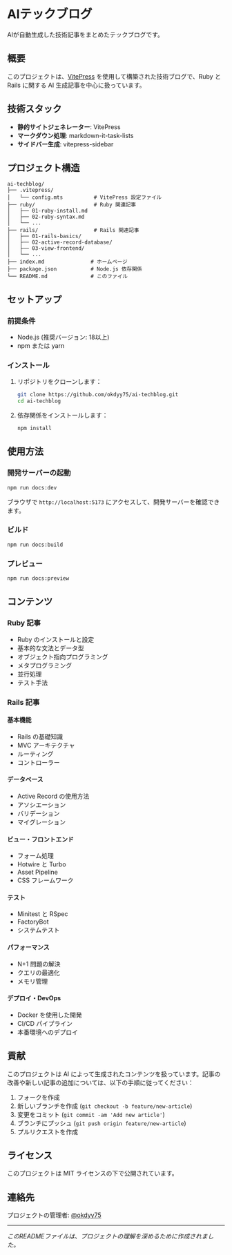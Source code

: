 # AIテックブログ

AIが自動生成した技術記事をまとめたテックブログです。

## 概要

このプロジェクトは、[VitePress](https://vitepress.dev/) を使用して構築された技術ブログで、Ruby と Rails に関する AI 生成記事を中心に扱っています。

## 技術スタック

- **静的サイトジェネレーター**: VitePress
- **マークダウン処理**: markdown-it-task-lists
- **サイドバー生成**: vitepress-sidebar

## プロジェクト構造

```
ai-techblog/
├── .vitepress/
│   └── config.mts          # VitePress 設定ファイル
├── ruby/                   # Ruby 関連記事
│   ├── 01-ruby-install.md
│   ├── 02-ruby-syntax.md
│   └── ...
├── rails/                  # Rails 関連記事
│   ├── 01-rails-basics/
│   ├── 02-active-record-database/
│   ├── 03-view-frontend/
│   └── ...
├── index.md               # ホームページ
├── package.json           # Node.js 依存関係
└── README.md              # このファイル
```

## セットアップ

### 前提条件

- Node.js (推奨バージョン: 18以上)
- npm または yarn

### インストール

1. リポジトリをクローンします：
   ```bash
   git clone https://github.com/okdyy75/ai-techblog.git
   cd ai-techblog
   ```

2. 依存関係をインストールします：
   ```bash
   npm install
   ```

## 使用方法

### 開発サーバーの起動

```bash
npm run docs:dev
```

ブラウザで `http://localhost:5173` にアクセスして、開発サーバーを確認できます。

### ビルド

```bash
npm run docs:build
```

### プレビュー

```bash
npm run docs:preview
```

## コンテンツ

### Ruby 記事

- Ruby のインストールと設定
- 基本的な文法とデータ型
- オブジェクト指向プログラミング
- メタプログラミング
- 並行処理
- テスト手法

### Rails 記事

#### 基本機能
- Rails の基礎知識
- MVC アーキテクチャ
- ルーティング
- コントローラー

#### データベース
- Active Record の使用方法
- アソシエーション
- バリデーション
- マイグレーション

#### ビュー・フロントエンド
- フォーム処理
- Hotwire と Turbo
- Asset Pipeline
- CSS フレームワーク

#### テスト
- Minitest と RSpec
- FactoryBot
- システムテスト

#### パフォーマンス
- N+1 問題の解決
- クエリの最適化
- メモリ管理

#### デプロイ・DevOps
- Docker を使用した開発
- CI/CD パイプライン
- 本番環境へのデプロイ

## 貢献

このプロジェクトは AI によって生成されたコンテンツを扱っています。記事の改善や新しい記事の追加については、以下の手順に従ってください：

1. フォークを作成
2. 新しいブランチを作成 (`git checkout -b feature/new-article`)
3. 変更をコミット (`git commit -am 'Add new article'`)
4. ブランチにプッシュ (`git push origin feature/new-article`)
5. プルリクエストを作成

## ライセンス

このプロジェクトは MIT ライセンスの下で公開されています。

## 連絡先

プロジェクトの管理者: [@okdyy75](https://github.com/okdyy75)

---

*このREADMEファイルは、プロジェクトの理解を深めるために作成されました。*